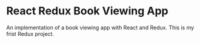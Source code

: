 # React Redux Book Viewing App

An implementation of a book viewing app with React and Redux. This is my frist Redux project. 